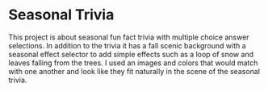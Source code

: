 # Seasonal Trivia

This project is about seasonal fun fact trivia with multiple choice answer selections. In addition to the trivia it has a fall scenic background with a seasonal effect selector to add simple effects such as a loop of snow and leaves falling from the trees. I used an images and colors that would match with one another and look like they fit naturally in the scene of the seasonal trivia.
